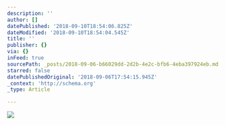 ```yaml
---
description: ''
author: []
datePublished: '2018-09-10T18:54:06.825Z'
dateModified: '2018-09-10T18:54:04.545Z'
title: ''
publisher: {}
via: {}
inFeed: true
sourcePath: _posts/2018-09-06-b66029dd-2d2b-4e2c-bfb6-4eba397924eb.md
starred: false
datePublishedOriginal: '2018-09-06T17:54:15.945Z'
_context: 'http://schema.org'
_type: Article

---
```

![](https://the-grid-user-content.s3-us-west-2.amazonaws.com/61e30b56-a7ac-498d-b8e0-e13a0f89beea.jpg)